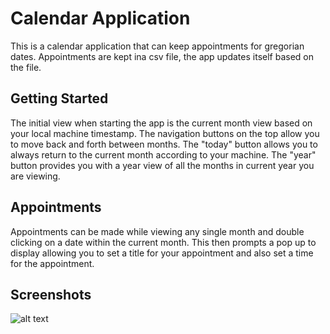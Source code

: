 # Calendar Application
This is a calendar application that can keep appointments for gregorian dates. Appointments are kept ina csv file, the app updates itself based on the file.

## Getting Started
The initial view when starting the app is the current month view based on your local machine timestamp. The navigation buttons on the top allow you to move back and forth between months. The "today" button allows you to always return to the current month according to your machine. The "year" button provides you with a year view of all the months in current year you are viewing.

## Appointments
Appointments can be made while viewing any single month and double clicking on a date within the current month. This then prompts a pop up to display allowing you to set a title for your appointment and also set a time for the appointment.

## Screenshots

![alt text](https://github.com/Ericnunez/Calendar/blob/master/monthview.png?raw=true "month view screenshot")

